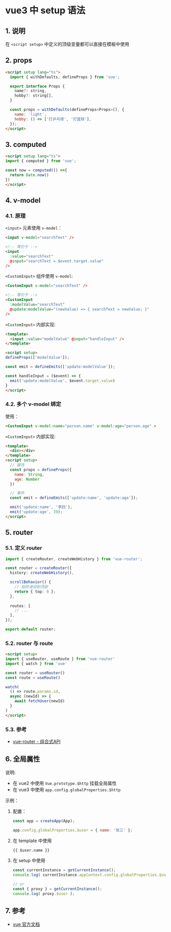 <!--#region
@author 吴钦飞
@email wuqinfei@qq.com
@create date 2023-10-10 15:42:49
@modify date 2023-10-10 15:43:41
@desc [description]
#endregion-->


# vue3 中 setup 语法

## 1. 说明

在 `<script setup>` 中定义的顶级变量都可以直接在模板中使用

## 2. props

```html
<script setup lang="ts">
  import { withDefaults, defineProps } from 'vue';

  export interface Props {
    name?: string,
    hobby?: string[],
  }

  const props = withDefaults(defineProps<Props>(), {
    name: 'light',
    hobby: () => ['打乒乓球', '打篮球'],
  });
</script>
```

## 3. computed

```html
<script setup lang="ts">
import { computed } from 'vue';

const now = computed(() =>{ 
  return Date.now()
})
</script>
```

## 4. v-model

### 4.1. 原理

`<input>` 元素使用 `v-model`：

```html
<input v-model="searchText" />

<!-- 等价于 -->
<input
  :value="searchText"
  @input="searchText = $event.target.value"
/>
```

`<CustomInput>` 组件使用 `v-model`:

```html
<CustomInput v-model="searchText" />

<!-- 等价于 -->
<CustomInput
  :modelValue="searchText"
  @update:modelValue="(newValue) => { searchText = newValue; }"
/>
```

`<CustomInput>` 内部实现:

```html
<template>
  <input :value="modelValue" @input="handleInput" />
</template>

<script setup>
defineProps(['modelValue']);

const emit = defineEmits(['update:modelValue']);

const handleInput = ($event) => {
  emit('update:modelValue', $event.target.value)
}
</script>
```

### 4.2. 多个 v-model 绑定

使用：

```html
<CustomInput v-model:name="person.name" v-model:age="person.age" >
```

`<CustomInput>` 内部实现:

```html
<template>
  <div></div>
</template>
<script setup>
  // 属性
  const props = defineProps({
    name: String,
    age: Number
  })

  // 事件
  const emit = defineEmits(['update:name', 'update:age']);

  emit('update:name', '李四');
  emit('update:age', 19);
</script>
```


## 5. router

### 5.1. 定义 router

```ts
import { createRouter, createWebHistory } from 'vue-router';

const router = createRouter({
  history: createWebHistory(),

  scrollBehavior() {
    // 始终滚动到顶部
    return { top: 0 };
  },
  
  routes: [
    // ...
  ],
});

export default router;
```

### 5.2. router 与 route

```html
<script setup>
import { useRouter, useRoute } from 'vue-router'
import { watch } from 'vue'

const router = useRouter()
const route = useRoute()

watch(
  () => route.params.id,
  async (newId) => {
    await fetchUser(newId)
  }
)
</script>
```

### 5.3. 参考

* [vue-router - 组合式API](https://router.vuejs.org/guide/advanced/composition-api.html)

## 6. 全局属性

说明:

* 在 vue2 中使用 `Vue.prototype.$http` 挂载全局属性
* 在 vue3 中使用 `app.config.globalProperties.$http` 

示例：

1. 配置：

    ```js
    const app = createApp(App);

    app.config.globalProperties.$user = { name: '张三' };
    ```

2. 在 template 中使用

    ```html
    {{ $user.name }}
    ```

3. 在 setup 中使用

    ```js
    const currentInstance = getCurrentInstance();
    console.log( currentInstance.appContext.config.globalProperties.$user );

    // or
    const { proxy } = getCurrentInstance();
    console.log( proxy.$user );
    ```

## 7. 参考

* [vue 官方文档](https://cn.vuejs.org/guide/quick-start.html)